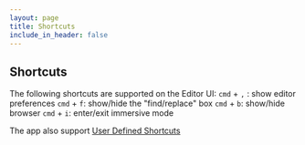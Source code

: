 ```yaml
---
layout: page
title: Shortcuts
include_in_header: false
---
```


## Shortcuts

The following shortcuts are supported on the Editor UI:
`cmd` + `,` : show editor preferences
`cmd` + `f`: show/hide the "find/replace" box
`cmd` + `b`: show/hide browser
`cmd` + `i`: enter/exit immersive mode

The app also support [User Defined Shortcuts](user-defined-shorts)
